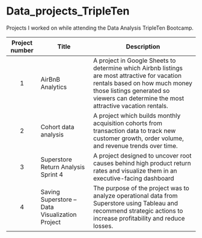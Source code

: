 # Data_projects_TripleTen
Projects I worked on while attending the Data Analysis TripleTen Bootcamp.



| Project number | Title | Description |
| :-----------: | ----------- |----------- |
| 1 | AirBnB Analytics | A project in Google Sheets to determine which Airbnb listings are most attractive for vacation rentals based on how much money those listings generated so viewers can determine the most attractive vacation rentals.  |
| 2 | Cohort data analysis  | A project which builds monthly acquisition cohorts from transaction data to track new customer growth, order volume, and revenue trends over time. |
| 3 | Superstore Return Analysis Sprint 4 | A project designed to uncover root causes behind high product return rates and visualize them in an executive-facing dashboard |
| 4 | Saving Superstore – Data Visualization Project | The purpose of the project was  to analyze operational data from Superstore using Tableau and recommend strategic actions to increase profitability and reduce losses. |
